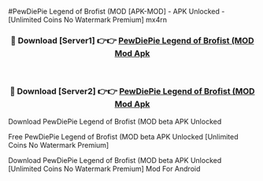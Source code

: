 #PewDiePie Legend of Brofist (MOD [APK-MOD] - APK Unlocked - [Unlimited Coins No Watermark Premium] mx4rn



<div align="center">

<h3>🔴 Download [Server1] 👉👉 <a href="https://momento.my/?title=PewDiePie_Legend_of_Brofist_(MOD">PewDiePie Legend of Brofist (MOD Mod Apk</a></h3><br>

<h3>🔴 Download [Server2] 👉👉 <a href="https://momento.my/?title=PewDiePie_Legend_of_Brofist_(MOD">PewDiePie Legend of Brofist (MOD Mod Apk</a></h3>
</div>



Download PewDiePie Legend of Brofist (MOD beta APK Unlocked

Free PewDiePie Legend of Brofist (MOD beta APK Unlocked [Unlimited Coins No Watermark Premium]

Download PewDiePie Legend of Brofist (MOD beta APK Unlocked [Unlimited Coins No Watermark Premium] Mod For Android
